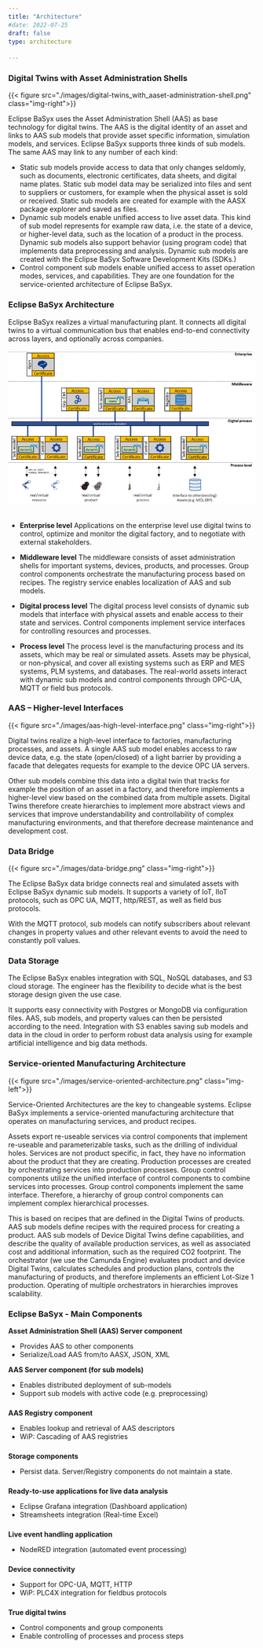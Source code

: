```yaml
---
title: "Architecture"
#date: 2022-07-25
draft: false
type: architecture

---
```


### Digital Twins with Asset Administration Shells

{{< figure src="./images/digital-twins_with_aaset-administration-shell.png" class="img-right">}}

Eclipse BaSyx uses the Asset Administration Shell (AAS) as base technology for digital twins. The AAS is the digital identity of an asset and links to AAS sub models that provide asset specific information, simulation models, and services. Eclipse BaSyx supports three kinds of sub models. The same AAS may link to any number of each kind:

*	Static sub models provide access to data that only changes seldomly, such as documents, electronic certificates, data sheets, and digital name plates. Static sub model data may be serialized into files and sent to suppliers or customers, for example when the physical asset is sold or received. Static sub models are created for example with the AASX package explorer and saved as files.
*	Dynamic sub models enable unified access to live asset data. This kind of sub model represents for example raw data, i.e. the state of a device, or higher-level data, such as the location of a product in the process. Dynamic sub models also support behavior (using program code) that implements data preprocessing and analysis. Dynamic sub models are created with the Eclipse BaSyx Software Development Kits (SDKs.) 
*	Control component sub models enable unified access to asset operation modes, services, and capabilities. They are one foundation for the service-oriented architecture of Eclipse BaSyx.	


### Eclipse BaSyx Architecture

Eclipse BaSyx realizes a virtual manufacturing plant. It connects all digital twins to a virtual communication bus that enables end-to-end connectivity across layers, and optionally across companies.

![Eclipse BaSyx Architecture ilustration alt](images/eclipse_basyx_architecture.png)

##


*	**Enterprise level**
Applications on the enterprise level use digital twins to control, optimize and monitor the digital factory, and to negotiate with external stakeholders.

*	**Middleware level**
The middleware consists of asset administration shells for important systems, devices, products, and processes. Group control components orchestrate the manufacturing process based on recipes. The registry service enables localization of AAS and sub models. 

*	**Digital process level**
The digital process level consists of dynamic sub models that interface with physical assets and enable access to their state and services. Control components implement service interfaces for controlling resources and processes.

*	**Process level**
The process level is the manufacturing process and its assets, which may be real or simulated assets. Assets may be physical, or non-physical, and cover all existing systems such as ERP and MES systems, PLM systems, and databases. The real-world assets interact with dynamic sub models and control components through OPC-UA, MQTT or field bus protocols.


### AAS – Higher-level Interfaces

{{< figure src="./images/aas-high-level-interface.png" class="img-right">}}

Digital twins realize a high-level interface to factories, manufacturing processes, and assets. A single AAS sub model enables access to raw device data, e.g. the state (open/closed) of a light barrier by providing a facade that delegates requests for example to the device OPC UA servers.

Other sub models combine this data into a digital twin that tracks for example the position of an asset in a factory, and therefore implements a higher-level view based on the combined data from multiple assets. Digital Twins therefore create hierarchies to implement more abstract views and services that improve understandability and controllability of complex manufacturing environments, and that therefore decrease maintenance and development cost.


### Data Bridge

{{< figure src="./images/data-bridge.png" class="img-right">}}

The Eclipse BaSyx data bridge connects real and simulated assets with Eclipse BaSyx dynamic sub models. It supports a variety of IoT, IIoT protocols, such as OPC UA, MQTT, http/REST, as well as field bus protocols.

With the MQTT protocol, sub models can notify subscribers about relevant changes in property values and other relevant events to avoid the need to constantly poll values.


### Data Storage

The Eclipse BaSyx enables integration with SQL, NoSQL databases, and S3 cloud storage. The engineer has the flexibility to decide what is the best storage design given the use case. 

It supports easy connectivity with Postgres or MongoDB via configuration files. AAS, sub models, and property values can then be persisted according to the need. Integration with S3 enables saving sub models and data in the cloud in order to perform robust data analysis using for example artificial intelligence and big data methods.


### Service-oriented Manufacturing Architecture

{{< figure src="./images/service-oriented-architecture.png" class="img-left">}}

Service-Oriented Architectures are the key to changeable systems. Eclipse BaSyx implements a service-oriented manufacturing architecture that operates on manufacturing services, and product recipes. 

Assets export re-useable services via control components that implement re-useable and parameterizable tasks, such as the drilling of individual holes. Services are not product specific, in fact, they have no information about the product that they are creating. Production processes are created by orchestrating services into production processes. Group control components utilize the unified interface of control components to combine services into processes. Group control components implement the same interface. Therefore, a hierarchy of group control components can implement complex hierarchical processes.

This is based on recipes that are defined in the Digital Twins of products. AAS sub models define recipes with the required process for creating a product. AAS sub models of Device Digital Twins define capabilities, and describe the quality of available production services, as well as associated cost and additional information, such as the required CO2 footprint. The orchestrator (we use the Camunda Engine) evaluates product and device Digital Twins, calculates schedules and production plans, controls the manufacturing of products, and therefore implements an efficient Lot-Size 1 production. Operating of multiple orchestrators in hierarchies improves scalability.



### Eclipse BaSyx - Main Components

<!--{{< figure src="./images/ico_aas.png" class="ico-left">}}-->
**Asset Administration Shell (AAS) Server component**

- Provides AAS to other components
- Serialize/Load AAS from/to AASX, JSON, XML


<!--{{< figure src="./images/ico_sm.png" class="ico-left">}}-->
**AAS Server component (for sub models)**

- Enables distributed deployment of sub-models
- Support sub models with active code (e.g. preprocessing)

### 

<!--{{< figure src="./images/ico_registry.png" class="ico-left">}}-->
**AAS Registry component**

- Enables lookup and retrieval of AAS descriptors
- WiP: Cascading of AAS registries

### 

<!--{{< figure src="./images/ico_storage.png" class="ico-left">}}-->
**Storage components**

- Persist data. Server/Registry components do not maintain a state.

### 

<!--{{< figure src="./images/ico_analysis.png" class="ico-left">}}-->
**Ready-to-use applications for live data analysis**

- Eclipse Grafana integration (Dashboard application)
- Streamsheets integration (Real-time Excel)

### 

<!--{{< figure src="./images/ico_preprocess.png" class="ico-left">}}-->
**Live event handling application**

- NodeRED integration (automated event processing)

### 

<!--{{< figure src="./images/ico_bus-connector.png" class="ico-left">}}-->
**Device connectivity**

- Support for OPC-UA, MQTT, HTTP
- WiP: PLC4X integration for fieldbus protocols

### 

<!--{{< figure src="./images/ico_control-components.png" class="ico-left">}}-->
**True digital twins**

- Control components and group components
- Enable controlling of processes and process steps





